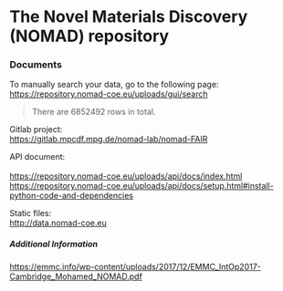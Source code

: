 # The Novel Materials Discovery (NOMAD) repository

### Documents

To manually search your data, go to the following page: <br />
https://repository.nomad-coe.eu/uploads/gui/search
> There are 6852492 rows in total.

Gitlab project: <br />
https://gitlab.mpcdf.mpg.de/nomad-lab/nomad-FAIR <br />

API document:  <br />  
https://repository.nomad-coe.eu/uploads/api/docs/index.html <br /> 
https://repository.nomad-coe.eu/uploads/api/docs/setup.html#install-python-code-and-dependencies

Static files: <br />
http://data.nomad-coe.eu

##### Additional Information

https://emmc.info/wp-content/uploads/2017/12/EMMC_IntOp2017-Cambridge_Mohamed_NOMAD.pdf

